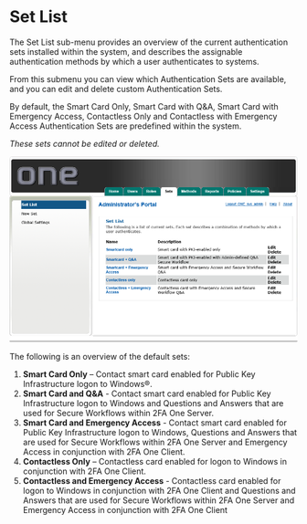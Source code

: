 # Set List

The Set List sub-menu provides an overview of the current authentication sets installed within the system, and describes the assignable authentication methods by which a user authenticates to systems.

From this submenu you can view which Authentication Sets are available, and you can edit and delete custom Authentication Sets. 

By default, the Smart Card Only, Smart Card with Q&A, Smart Card with Emergency Access, Contactless Only and Contactless with Emergency Access Authentication Sets are predefined within the system.  

*These sets cannot be edited or deleted.*  

![Set List](images/setList.png)

The following is an overview of the default sets:

1.	**Smart Card Only** – Contact smart card enabled for Public Key Infrastructure logon to Windows®.
2.	**Smart Card and Q&A** - Contact smart card enabled for Public Key Infrastructure logon to Windows and Questions and Answers that are used for Secure Workflows within 2FA One Server.
3.	**Smart Card and Emergency Access** - Contact smart card enabled for Public Key Infrastructure logon to Windows, Questions and Answers that are used for Secure Workflows within 2FA One Server and Emergency Access in conjunction with 2FA One Client.
4.	**Contactless Only** – Contactless card enabled for logon to Windows in conjunction with 2FA One Client.
5.	**Contactless and Emergency Access** - Contactless card enabled for logon to Windows in conjunction with 2FA One Client and Questions and Answers that are used for Secure Workflows within 2FA One Server and Emergency Access in conjunction with 2FA One Client
